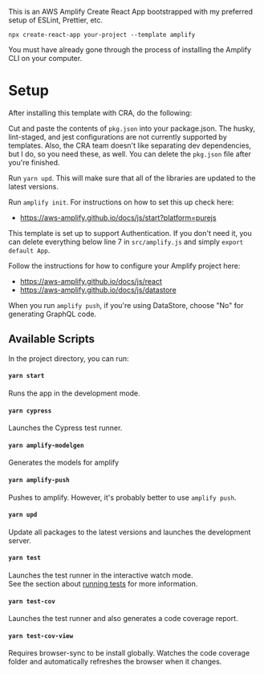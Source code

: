 This is an AWS Amplify Create React App bootstrapped with my preferred setup of ESLint, Prettier, etc.

```
npx create-react-app your-project --template amplify
```

You must have already gone through the process of installing the Amplify CLI on your computer.

# Setup

After installing this template with CRA, do the following:
 
Cut and paste the contents of `pkg.json` into your package.json. The husky, lint-staged, and jest configurations are not currently supported by templates. Also, the CRA team doesn't like separating dev dependencies, but I do, so you need these, as well. You can delete the `pkg.json` file after you're finished.
 
Run `yarn upd`. This will make sure that all of the libraries are updated to the latest versions.

Run `amplify init`. For instructions on how to set this up check here:
* https://aws-amplify.github.io/docs/js/start?platform=purejs

This template is set up to support Authentication. If you don't need it, you can delete everything below line 7 in `src/amplify.js` and simply `export default App`.

Follow the instructions for how to configure your Amplify project here:

* https://aws-amplify.github.io/docs/js/react
* https://aws-amplify.github.io/docs/js/datastore

When you run `amplify push`, if you're using DataStore, choose "No" for generating GraphQL code.

## Available Scripts

In the project directory, you can run:

#### `yarn start`

Runs the app in the development mode.<br>

#### `yarn cypress`

Launches the Cypress test runner.

#### `yarn amplify-modelgen`

Generates the models for amplify

#### `yarn amplify-push`

Pushes to amplify. However, it's probably better to use `amplify push`.

#### `yarn upd`

Update all packages to the latest versions and launches the development server.

#### `yarn test`

Launches the test runner in the interactive watch mode.<br>
See the section about [running tests](https://facebook.github.io/create-react-app/docs/running-tests) for more information.

#### `yarn test-cov`

Launches the test runner and also generates a code coverage report.

#### `yarn test-cov-view`

Requires browser-sync to be install globally. Watches the code coverage folder and automatically refreshes the browser when it changes.
